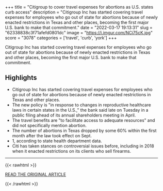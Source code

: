 +++
title = "Citigroup to cover travel expenses for abortions as U.S. states curb access"
description = "Citigroup Inc has started covering travel expenses for employees who go out of state for abortions because of newly enacted restrictions in Texas and other places, becoming the first major U.S. bank to make that commitment."
date = "2022-03-17 19:13:31"
slug = "62338838c3f71afefd0801dc"
image = "https://i.imgur.com/NCi75cK.jpg"
score = "3078"
categories = ['travel', 'curb', 'york']
+++

Citigroup Inc has started covering travel expenses for employees who go out of state for abortions because of newly enacted restrictions in Texas and other places, becoming the first major U.S. bank to make that commitment.

## Highlights

- Citigroup Inc has started covering travel expenses for employees who go out of state for abortions because of newly enacted restrictions in Texas and other places.
- The new policy is "in response to changes in reproductive healthcare laws in certain states in the U.S.," the bank said late on Tuesday in a public filing ahead of its annual shareholders meeting in April.
- The travel benefits are "to facilitate access to adequate resources" and did not specifically mention abortion.
- The number of abortions in Texas dropped by some 60% within the first month after the law took effect on Sept.
- 1, according to state health department data.
- Citi has taken stances on controversial issues before, including in 2018 when it enacted restrictions on its clients who sell firearms.

---

{{< rawhtml >}}
  <p class="article-category">
    <a target="_blank" href="https://www.reuters.com/world/us/citigroup-cover-travel-expenses-abortions-us-states-curb-access-2022-03-16/?utm_source=reddit.com">READ THE ORIGINAL ARTICLE</a>
  </p>
{{< /rawhtml >}}
